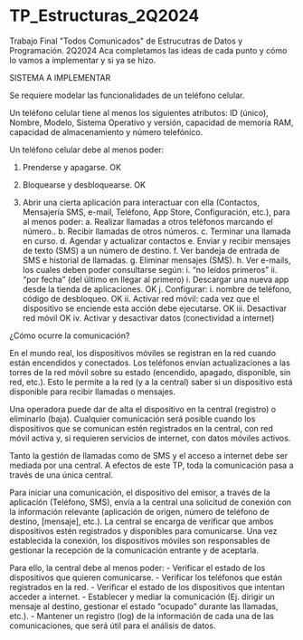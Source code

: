 # TP_Estructuras_2Q2024
 Trabajo Final "Todos Comunicados" de Estrucutras de Datos y Programación. 2Q2024
Aca completamos las ideas de cada punto y cómo lo vamos a implementar y si ya se hizo.

SISTEMA A IMPLEMENTAR

Se requiere modelar las funcionalidades de un teléfono celular.

Un teléfono celular tiene al menos los siguientes atributos:
ID (único), Nombre, Modelo, Sistema Operativo y versión, capacidad de memoria RAM, capacidad de
almacenamiento y número telefónico.

Un teléfono celular debe al menos poder:
1. Prenderse y apagarse. OK

2. Bloquearse y desbloquearse. OK

3. Abrir una cierta aplicación para interactuar con ella (Contactos, Mensajería SMS, e-mail, Teléfono,
App Store, Configuración, etc.), para al menos poder:
    a. Realizar llamadas a otros teléfonos marcando el número..
    b. Recibir llamadas de otros números.
    c. Terminar una llamada en curso.
    d. Agendar y actualizar contactos
    e. Enviar y recibir mensajes de texto (SMS) a un número de destino.
    f. Ver bandeja de entrada de SMS e historial de llamadas.
    g. Eliminar mensajes (SMS).
    h. Ver e-mails, los cuales deben poder consultarse según:
        i. “no leídos primeros”
        ii. “por fecha” (del último en llegar al primero)
    i. Descargar una nueva app desde la tienda de aplicaciones. OK
    j. Configurar:
        i. nombre de teléfono, código de desbloqueo. OK
        ii. Activar red móvil: cada vez que el dispositivo se enciende esta acción debe ejecutarse. OK
        iii. Desactivar red móvil OK
        iv. Activar y desactivar datos (conectividad a internet)


¿Cómo ocurre la comunicación?

En el mundo real, los dispositivos móviles se registran en la red cuando están encendidos y conectados. Los
teléfonos envían actualizaciones a las torres de la red móvil sobre su estado (encendido, apagado,
disponible, sin red, etc.). Esto le permite a la red (y a la central) saber si un dispositivo está disponible
para recibir llamadas o mensajes.

Una operadora puede dar de alta el dispositivo en la central (registro) o eliminarlo (baja). Cualquier
comunicación será posible cuando los dispositivos que se comunican estén registrados en la central, con red
móvil activa y, si requieren servicios de internet, con datos móviles activos.

Tanto la gestión de llamadas como de SMS y el acceso a internet debe ser mediada por una central. A
efectos de este TP, toda la comunicación pasa a través de una única central.

Para iniciar una comunicación, el dispositivo del emisor, a través de la aplicación (Teléfono, SMS), envía a la
central una solicitud de conexión con la información relevante (aplicación de origen, número de teléfono
de destino, [mensaje], etc.). La central se encarga de verificar que ambos dispositivos estén registrados y
disponibles para comunicarse. Una vez establecida la conexión, los dispositivos móviles son responsables de
gestionar la recepción de la comunicación entrante y de aceptarla.

Para ello, la central debe al menos poder:
    - Verificar el estado de los dispositivos que quieren comunicarse.
    - Verificar los teléfonos que están registrados en la red.
    - Verificar el estado de los dispositivos que intentan acceder a internet.
    - Establecer y mediar la comunicación (Ej. dirigir un mensaje al destino, gestionar el estado
        “ocupado” durante las llamadas, etc.).
    - Mantener un registro (log) de la información de cada una de las comunicaciones, que será útil para
        el análisis de datos.
